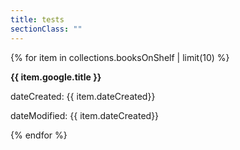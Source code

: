 ```yaml
---
title: tests
sectionClass: ""
---
```



{% for item in collections.booksOnShelf | limit(10) %}
<div class="p-8 m-4 border-4">
<p><strong>{{ item.google.title }}</p></strong>
<p>dateCreated: {{ item.dateCreated}}</p>
<p>dateModified: {{ item.dateCreated}}</p>
</div>
{% endfor %}

<!-- this doesn't work if you use the wrong ISBN. -->
<!-- % book2 ISBN="9780811228787", layout="title" %}
% book2 ISBN="9780811228787", layout="title-full", shelf="books-i-have-enjoyed-in-2022" %}
% book2 ISBN="9780811228787", layout="description", shelf="books-i-have-enjoyed-in-2022" %}
% book2 ISBN="9780811228787", layout="image", shelf="books-i-have-enjoyed-in-2022" %} -->

</div>








